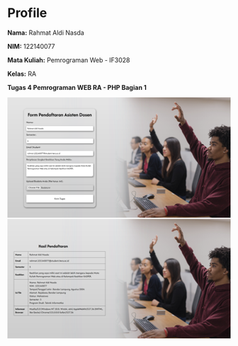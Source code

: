 <!DOCTYPE html>
<html lang="id">
<head>
    <meta charset="UTF-8">
    <meta name="viewport" content="width=device-width, initial-scale=1.0">
</head>
<body>
    <h1>Profile</h1>
    <p><strong>Nama:</strong> Rahmat Aldi Nasda</p>
    <p><strong>NIM:</strong> 122140077</p>
    <p><strong>Mata Kuliah:</strong> Pemrograman Web - IF3028</p>
    <p><strong>Kelas:</strong> RA</p>
    <p><strong>Tugas 4 Pemrograman WEB RA - PHP Bagian 1</strong></p>
    <img src="SSpage/form.png" alt="Form Page">
    <img src="SSpage/result.png" alt="Result Page">
</body>
</html>
